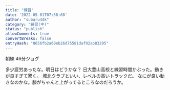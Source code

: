 ```yaml
---
title: "練習"
date: '2022-05-01T07:58:08'
author: "subaru44k"
category: "練習(中)"
status: "publish"
allowComments: true
convertBreaks: false
entryHash: "0656fb2a60eb26d75581daf92ab83205"
---
```

朝練
46分ジョグ

多少疲労あったな。明日はどうかな？
日大豊山高校と練習時間かぶった。動きが良すぎて驚く。
城北クラブといい、レベルの高いトラックだ。
なにが良い動きなのかな。膝がちゃんと上がってるところなのだろうか。
